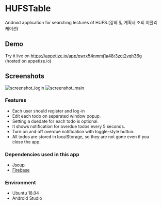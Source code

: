 # HUFSTable
Android application for searching lectures of HUFS.(강의 및 계획서 조회 어플리케이션)

## Demo
Try it live on https://appetize.io/app/qwrx54nmmj1a48r3zct2vqh36g (hosted on appetize.io)

## Screenshots
![screenshot_login](https://steemitimages.com/300x0//https://github.com/wonthechan/HUFSTable/blob/master/2019-05-23%2018-10-44%20Screenshot.jpg?raw=true) ![screenshot_main](https://steemitimages.com/p/vM1pGHgNcyCaFnFgr12wuc1YweebMWFznyA8E83pbSK1UvwYJ3ct2YhzxoJsbSPcwkdMxYGdopv95k1r5GbmynbNFc1r6HPhqWU2Mojtcr6riagGLG4HXDLboo45SHmpc78doSt?format=match&mode=fit&width=300)

### Features
- Each user should register and log-in
- Edit each todo on separated window popup.
- Setting a duedate for each todo is optional.
- It shows notification for overdue todos every 5 seconds.
- Turn on and off overdue notification with toggle-style button.
- All todos are stored in localStorage, so they are not gone even if you close the app.

### Dependencies used in this app
- [Jsoup](https://jsoup.org/)
- [Firebase](https://firebase.google.com/?hl=ko)

### Environment
- Ubuntu 18.04
- Android Studio
